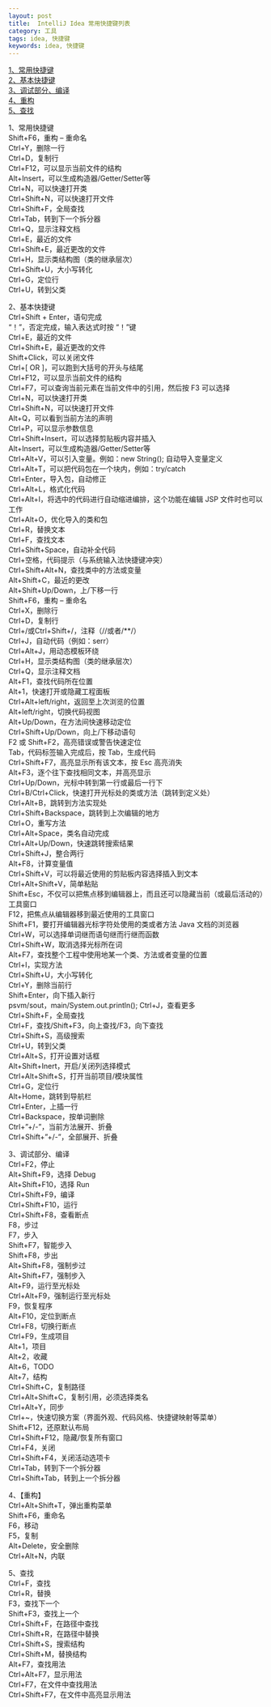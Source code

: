 ```yaml
---
layout: post
title:  IntelliJ Idea 常用快捷键列表
category: 工具
tags: idea, 快捷键
keywords: idea, 快捷键
---
```


[1、常用快捷键](#常用快捷键)  
[2、基本快捷键](#基本快捷键)  
[3、调试部分、编译](#调试编译)  
[4、重构](#重构)  
[5、查找](#查找)  

<a name="常用快捷键">1、常用快捷键</a>  
Shift+F6，重构 – 重命名    
Ctrl+Y，删除一行    
Ctrl+D，复制行  
Ctrl+F12，可以显示当前文件的结构   
Alt+Insert，可以生成构造器/Getter/Setter等  
Ctrl+N，可以快速打开类  
Ctrl+Shift+N，可以快速打开文件  
Ctrl+Shift+F，全局查找  
Ctrl+Tab，转到下一个拆分器   
Ctrl+Q，显示注释文档  
Ctrl+E，最近的文件  
Ctrl+Shift+E，最近更改的文件  
Ctrl+H，显示类结构图（类的继承层次）  
Ctrl+Shift+U，大小写转化  
Ctrl+G，定位行  
Ctrl+U，转到父类  

<a name="基本快捷键">2、基本快捷键</a>  
Ctrl+Shift + Enter，语句完成  
“！”，否定完成，输入表达式时按 “！”键  
Ctrl+E，最近的文件  
Ctrl+Shift+E，最近更改的文件  
Shift+Click，可以关闭文件  
Ctrl+[ OR ]，可以跑到大括号的开头与结尾  
Ctrl+F12，可以显示当前文件的结构  
Ctrl+F7，可以查询当前元素在当前文件中的引用，然后按 F3 可以选择  
Ctrl+N，可以快速打开类  
Ctrl+Shift+N，可以快速打开文件  
Alt+Q，可以看到当前方法的声明  
Ctrl+P，可以显示参数信息  
Ctrl+Shift+Insert，可以选择剪贴板内容并插入  
Alt+Insert，可以生成构造器/Getter/Setter等  
Ctrl+Alt+V，可以引入变量。例如：new String(); 自动导入变量定义  
Ctrl+Alt+T，可以把代码包在一个块内，例如：try/catch  
Ctrl+Enter，导入包，自动修正  
Ctrl+Alt+L，格式化代码  
Ctrl+Alt+I，将选中的代码进行自动缩进编排，这个功能在编辑 JSP 文件时也可以工作  
Ctrl+Alt+O，优化导入的类和包  
Ctrl+R，替换文本  
Ctrl+F，查找文本  
Ctrl+Shift+Space，自动补全代码  
Ctrl+空格，代码提示（与系统输入法快捷键冲突）  
Ctrl+Shift+Alt+N，查找类中的方法或变量  
Alt+Shift+C，最近的更改  
Alt+Shift+Up/Down，上/下移一行  
Shift+F6，重构 – 重命名  
Ctrl+X，删除行  
Ctrl+D，复制行  
Ctrl+/或Ctrl+Shift+/，注释（//或者/**/）  
Ctrl+J，自动代码（例如：serr）  
Ctrl+Alt+J，用动态模板环绕  
Ctrl+H，显示类结构图（类的继承层次）  
Ctrl+Q，显示注释文档  
Alt+F1，查找代码所在位置  
Alt+1，快速打开或隐藏工程面板  
Ctrl+Alt+left/right，返回至上次浏览的位置  
Alt+left/right，切换代码视图  
Alt+Up/Down，在方法间快速移动定位  
Ctrl+Shift+Up/Down，向上/下移动语句  
F2 或 Shift+F2，高亮错误或警告快速定位  
Tab，代码标签输入完成后，按 Tab，生成代码  
Ctrl+Shift+F7，高亮显示所有该文本，按 Esc 高亮消失  
Alt+F3，逐个往下查找相同文本，并高亮显示  
Ctrl+Up/Down，光标中转到第一行或最后一行下  
Ctrl+B/Ctrl+Click，快速打开光标处的类或方法（跳转到定义处）  
Ctrl+Alt+B，跳转到方法实现处  
Ctrl+Shift+Backspace，跳转到上次编辑的地方  
Ctrl+O，重写方法  
Ctrl+Alt+Space，类名自动完成  
Ctrl+Alt+Up/Down，快速跳转搜索结果  
Ctrl+Shift+J，整合两行  
Alt+F8，计算变量值  
Ctrl+Shift+V，可以将最近使用的剪贴板内容选择插入到文本  
Ctrl+Alt+Shift+V，简单粘贴  
Shift+Esc，不仅可以把焦点移到编辑器上，而且还可以隐藏当前（或最后活动的）工具窗口  
F12，把焦点从编辑器移到最近使用的工具窗口  
Shift+F1，要打开编辑器光标字符处使用的类或者方法 Java 文档的浏览器  
Ctrl+W，可以选择单词继而语句继而行继而函数  
Ctrl+Shift+W，取消选择光标所在词  
Alt+F7，查找整个工程中使用地某一个类、方法或者变量的位置  
Ctrl+I，实现方法  
Ctrl+Shift+U，大小写转化  
Ctrl+Y，删除当前行    
Shift+Enter，向下插入新行    
psvm/sout，main/System.out.println(); Ctrl+J，查看更多    
Ctrl+Shift+F，全局查找  
Ctrl+F，查找/Shift+F3，向上查找/F3，向下查找  
Ctrl+Shift+S，高级搜索  
Ctrl+U，转到父类  
Ctrl+Alt+S，打开设置对话框  
Alt+Shift+Inert，开启/关闭列选择模式  
Ctrl+Alt+Shift+S，打开当前项目/模块属性  
Ctrl+G，定位行  
Alt+Home，跳转到导航栏  
Ctrl+Enter，上插一行  
Ctrl+Backspace，按单词删除  
Ctrl+”+/-”，当前方法展开、折叠  
Ctrl+Shift+”+/-”，全部展开、折叠  

<a name="调试编译">3、调试部分、编译</a>   
Ctrl+F2，停止  
Alt+Shift+F9，选择 Debug  
Alt+Shift+F10，选择 Run  
Ctrl+Shift+F9，编译  
Ctrl+Shift+F10，运行  
Ctrl+Shift+F8，查看断点  
F8，步过  
F7，步入  
Shift+F7，智能步入  
Shift+F8，步出  
Alt+Shift+F8，强制步过  
Alt+Shift+F7，强制步入   
Alt+F9，运行至光标处  
Ctrl+Alt+F9，强制运行至光标处    
F9，恢复程序   
Alt+F10，定位到断点    
Ctrl+F8，切换行断点    
Ctrl+F9，生成项目    
Alt+1，项目    
Alt+2，收藏    
Alt+6，TODO    
Alt+7，结构    
Ctrl+Shift+C，复制路径    
Ctrl+Alt+Shift+C，复制引用，必须选择类名    
Ctrl+Alt+Y，同步    
Ctrl+~，快速切换方案（界面外观、代码风格、快捷键映射等菜单）    
Shift+F12，还原默认布局    
Ctrl+Shift+F12，隐藏/恢复所有窗口    
Ctrl+F4，关闭    
Ctrl+Shift+F4，关闭活动选项卡    
Ctrl+Tab，转到下一个拆分器    
Ctrl+Shift+Tab，转到上一个拆分器    

<a name="重构">4、【重构】</a>    
Ctrl+Alt+Shift+T，弹出重构菜单    
Shift+F6，重命名    
F6，移动    
F5，复制    
Alt+Delete，安全删除    
Ctrl+Alt+N，内联  
    
<a name="查找">5、查找</a>    
Ctrl+F，查找    
Ctrl+R，替换    
F3，查找下一个    
Shift+F3，查找上一个    
Ctrl+Shift+F，在路径中查找    
Ctrl+Shift+R，在路径中替换    
Ctrl+Shift+S，搜索结构    
Ctrl+Shift+M，替换结构    
Alt+F7，查找用法    
Ctrl+Alt+F7，显示用法    
Ctrl+F7，在文件中查找用法    
Ctrl+Shift+F7，在文件中高亮显示用法    